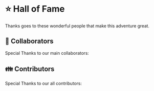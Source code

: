 # ⭐ Hall of Fame

Thanks goes to these wonderful people that make this adventure great.

## 💪 Collaborators

Special Thanks to our main collaborators:

<!-- readme: collaborators -start -->
<!-- readme: collaborators -end -->

## 👪 Contributors

Special Thanks to our all contributors:

<!-- readme: contributors -start -->
<!-- readme: contributors -end -->
